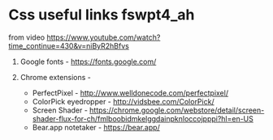 # Css useful links fswpt4_ah
from video https://www.youtube.com/watch?time_continue=430&v=niByR2hBfvs

1. Google fonts - https://fonts.google.com/
2. Chrome extensions - 

    - PerfectPixel - http://www.welldonecode.com/perfectpixel/
    - ColorPick eyedropper - http://vidsbee.com/ColorPick/
    - Screen Shader - https://chrome.google.com/webstore/detail/screen-shader-flux-for-ch/fmlboobidmkelggdainpknloccojpppi?hl=en-US
    - Bear.app notetaker - https://bear.app/